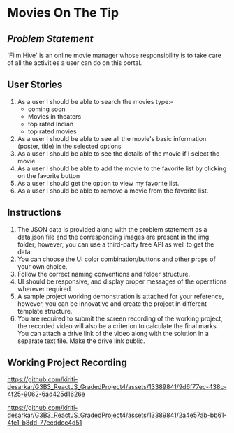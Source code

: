 # Movies On The Tip

## _Problem Statement_

'Film Hive' is an online movie manager whose responsibility is to take care of all the activities a user can do on this portal.

## User Stories

1. As a user I should be able to search the movies type:-
   - coming soon
   - Movies in theaters
   - top rated Indian
   - top rated movies
2. As a user I should be able to see all the movie's basic information (poster, title) in the selected options
3. As a user I should be able to see the details of the movie if I select the movie.
4. As a user I should be able to add the movie to the favorite list by clicking on the favorite button
5. As a user I should get the option to view my favorite list.
6. As a user I should be able to remove a movie from the favorite list.

## Instructions

1. The JSON data is provided along with the problem statement as a data.json file and the corresponding images are present in the img folder, however, you can use a third-party free API as well to get the data.
2. You can choose the UI color combination/buttons and other props of your own choice.
3. Follow the correct naming conventions and folder structure.
4. UI should be responsive, and display proper messages of the operations wherever required.
5. A sample project working demonstration is attached for your reference, however, you can be innovative and create the project in different template structure.
6. You are required to submit the screen recording of the working project, the recorded video will also be a criterion to calculate the final marks. You can attach a drive link of the video along with the solution in a separate text file. Make the drive link public.

## Working Project Recording



https://github.com/kiriti-desarkar/G3B3_ReactJS_GradedProject4/assets/13389841/9d6f77ec-438c-4f25-9062-6ad425d1626e



https://github.com/kiriti-desarkar/G3B3_ReactJS_GradedProject4/assets/13389841/2a4e57ab-bb61-4fe1-b8dd-77eeddcc4d51



